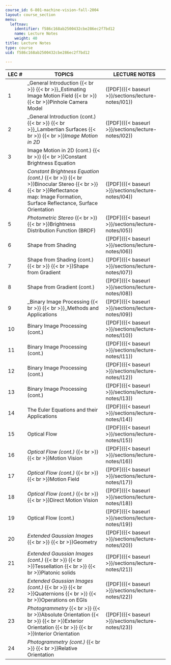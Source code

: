 ```yaml
---
course_id: 6-801-machine-vision-fall-2004
layout: course_section
menu:
  leftnav:
    identifier: f586c168ab2500432cbe286ec2f7bd12
    name: Lecture Notes
    weight: 40
title: Lecture Notes
type: course
uid: f586c168ab2500432cbe286ec2f7bd12

---
```


| LEC # | TOPICS | LECTURE NOTES |
| --- | --- | --- |
| 1 | _General Introduction  {{< br >}}  {{< br >}}_Estimating Image Motion Field  {{< br >}}  {{< br >}}Pinhole Camera Model | ([PDF]({{< baseurl >}}/sections/lecture-notes/l01)) |
| 2 | _General Introduction (cont.)  {{< br >}}  {{< br >}}_Lambertian Surfaces  {{< br >}}  {{< br >}}_Image Motion in 2D_ | ([PDF]({{< baseurl >}}/sections/lecture-notes/l02)) |
| 3 | Image Motion in 2D (cont.)  {{< br >}}  {{< br >}}Constant Brightness Equation | &nbsp; |
| 4 | _Constant Brightness Equation (cont.)_  {{< br >}}  {{< br >}}Binocular Stereo  {{< br >}}  {{< br >}}Reflectance map: Image Formation, Surface Reflectance, Surface Orientation | ([PDF]({{< baseurl >}}/sections/lecture-notes/l04)) |
| 5 | _Photometric Stereo_  {{< br >}}  {{< br >}}Brightness Distribution Function (BRDF) | ([PDF]({{< baseurl >}}/sections/lecture-notes/l05)) |
| 6 | Shape from Shading | ([PDF]({{< baseurl >}}/sections/lecture-notes/l06)) |
| 7 | Shape from Shading (cont.)  {{< br >}}  {{< br >}}Shape from Gradient | ([PDF]({{< baseurl >}}/sections/lecture-notes/l07)) |
| 8 | Shape from Gradient (cont.) | ([PDF]({{< baseurl >}}/sections/lecture-notes/l08)) |
| 9 | _Binary Image Processing  {{< br >}}  {{< br >}}_Methods and Applications | ([PDF]({{< baseurl >}}/sections/lecture-notes/l09)) |
| 10 | Binary Image Processing (cont.) | ([PDF]({{< baseurl >}}/sections/lecture-notes/l10)) |
| 11 | Binary Image Processing (cont.) | ([PDF]({{< baseurl >}}/sections/lecture-notes/l11)) |
| 12 | Binary Image Processing (cont.) | ([PDF]({{< baseurl >}}/sections/lecture-notes/l12)) |
| 13 | Binary Image Processing (cont.) | ([PDF]({{< baseurl >}}/sections/lecture-notes/l13)) |
| 14 | The Euler Equations and their Applications | ([PDF]({{< baseurl >}}/sections/lecture-notes/l14)) |
| 15 | Optical Flow | ([PDF]({{< baseurl >}}/sections/lecture-notes/l15)) |
| 16 | _Optical Flow (cont.)_  {{< br >}}  {{< br >}}Motion Vision | ([PDF]({{< baseurl >}}/sections/lecture-notes/l16)) |
| 17 | _Optical Flow (cont.)_  {{< br >}}  {{< br >}}Motion Field | ([PDF]({{< baseurl >}}/sections/lecture-notes/l17)) |
| 18 | _Optical Flow (cont.)_  {{< br >}}  {{< br >}}Direct Motion Vision | ([PDF]({{< baseurl >}}/sections/lecture-notes/l18)) |
| 19 | Optical Flow (cont.) | ([PDF]({{< baseurl >}}/sections/lecture-notes/l19)) |
| 20 | _Extended Gaussian Images_  {{< br >}}  {{< br >}}Geometry | ([PDF]({{< baseurl >}}/sections/lecture-notes/l20)) |
| 21 | _Extended Gaussian Images (cont.)_  {{< br >}}  {{< br >}}Tessellation  {{< br >}}  {{< br >}}Platonic solids | ([PDF]({{< baseurl >}}/sections/lecture-notes/l21)) |
| 22 | _Extended Gaussian Images (cont.)_  {{< br >}}  {{< br >}}Quaternions  {{< br >}}  {{< br >}}Operations on EGIs | ([PDF]({{< baseurl >}}/sections/lecture-notes/l22)) |
| 23 | _Photogrammetry_  {{< br >}}  {{< br >}}Absolute Orientation  {{< br >}}  {{< br >}}Exterior Orientation  {{< br >}}  {{< br >}}Interior Orientation | ([PDF]({{< baseurl >}}/sections/lecture-notes/l23)) |
| 24 | _Photogrammetry (cont.)_  {{< br >}}  {{< br >}}Relative Orientation |